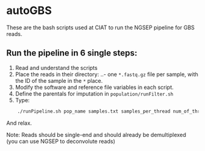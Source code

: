 # autoGBS
These are the bash scripts used at CIAT to run the NGSEP pipeline for GBS reads.

## Run the pipeline in 6 single steps:
1. Read and understand the scripts
2. Place the reads in their directory:
 ..- one `*.fastq.gz` file per sample, with the ID of the sample in the `*` place.
3. Modify the software and reference file variables in each script.
4. Define the parentals for imputation in `population/runFilter.sh`
5. Type:
``` bash
    ./runPipeline.sh pop_name samples.txt samples_per_thread num_of_threads min_num_of_inds_genotyped &
```
And relax.

Note: Reads should be single-end and should already be demultiplexed (you can use NGSEP to deconvolute reads)
